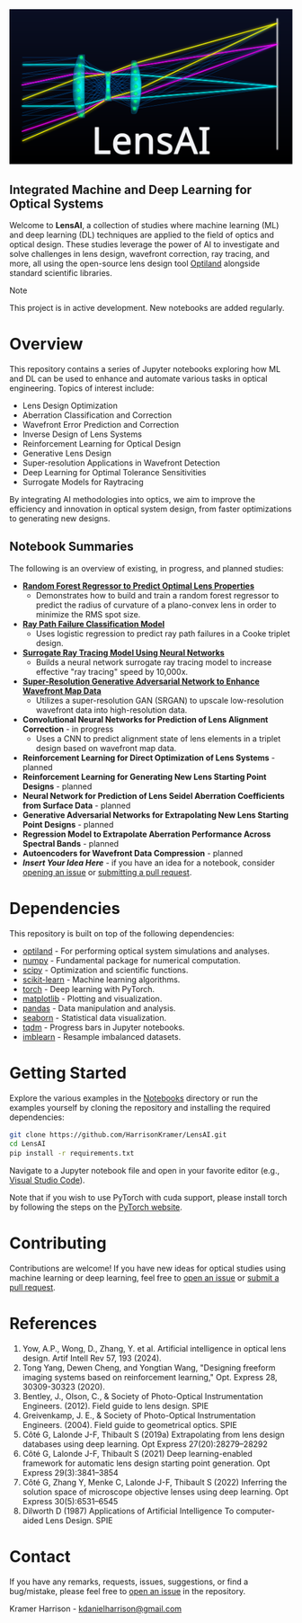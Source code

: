 <div align="center">
  <a href="https://github.com/HarrisonKramer/LensAI">
    <img src="images/lensai.svg" alt="Optiland">
  </a>
</div>

## Integrated Machine and Deep Learning for Optical Systems

Welcome to **LensAI**, a collection of studies where machine learning (ML) and deep learning (DL) techniques are applied to the field of optics and optical design. These studies leverage the power of AI to investigate and solve challenges in lens design, wavefront correction, ray tracing, and more, all using the open-source lens design tool [Optiland](https://github.com/HarrisonKramer/optiland) alongside standard scientific libraries.

> [!NOTE]
> This project is in active development. New notebooks are added regularly.

# Overview

This repository contains a series of Jupyter notebooks exploring how ML and DL can be used to enhance and automate various tasks in optical engineering. Topics of interest include:

- Lens Design Optimization
- Aberration Classification and Correction
- Wavefront Error Prediction and Correction
- Inverse Design of Lens Systems
- Reinforcement Learning for Optical Design
- Generative Lens Design
- Super-resolution Applications in Wavefront Detection
- Deep Learning for Optimal Tolerance Sensitivities
- Surrogate Models for Raytracing

By integrating AI methodologies into optics, we aim to improve the efficiency and innovation in optical system design, from faster optimizations to generating new designs.

## Notebook Summaries

The following is an overview of existing, in progress, and planned studies:

- [**Random Forest Regressor to Predict Optimal Lens Properties**](https://github.com/HarrisonKramer/LensAI/blob/main/notebooks/Example_1/Singlet_RF_Model_RMS_Spot_Size.ipynb)
  - Demonstrates how to build and train a random forest regressor to predict the radius of curvature of a plano-convex lens in order to minimize the RMS spot size.
- [**Ray Path Failure Classification Model**](https://github.com/HarrisonKramer/LensAI/blob/main/notebooks/Example_2/Ray_Path_Failure_Classification_Model.ipynb)
  - Uses logistic regression to predict ray path failures in a Cooke triplet design.
- [**Surrogate Ray Tracing Model Using Neural Networks**](https://github.com/HarrisonKramer/LensAI/blob/main/notebooks/Example_3/Double_Gauss_Surrogate_Model.ipynb)
  - Builds a neural network surrogate ray tracing model to increase effective "ray tracing" speed by 10,000x.
- [**Super-Resolution Generative Adversarial Network to Enhance Wavefront Map Data**](https://github.com/HarrisonKramer/LensAI/blob/main/notebooks/Example_5/SR_GAN_for_wavefront_data.ipynb)
  - Utilizes a super-resolution GAN (SRGAN) to upscale low-resolution wavefront data into high-resolution data.
- **Convolutional Neural Networks for Prediction of Lens Alignment Correction** - in progress
  - Uses a CNN to predict alignment state of lens elements in a triplet design based on wavefront map data.
- **Reinforcement Learning for Direct Optimization of Lens Systems** - planned
- **Reinforcement Learning for Generating New Lens Starting Point Designs** - planned
- **Neural Network for Prediction of Lens Seidel Aberration Coefficients from Surface Data** - planned
- **Generative Adversarial Networks for Extrapolating New Lens Starting Point Designs** - planned
- **Regression Model to Extrapolate Aberration Performance Across Spectral Bands** - planned
- **Autoencoders for Wavefront Data Compression** - planned
- **_Insert Your Idea Here_** - if you have an idea for a notebook, consider [opening an issue](https://github.com/HarrisonKramer/LensAI/issues) or [submitting a pull request](https://github.com/HarrisonKramer/LensAI/pulls).


# Dependencies

This repository is built on top of the following dependencies:

- [optiland](https://github.com/HarrisonKramer/optiland) - For performing optical system simulations and analyses.
- [numpy](https://numpy.org/) - Fundamental package for numerical computation.
- [scipy](https://scipy.org/) - Optimization and scientific functions.
- [scikit-learn](https://scikit-learn.org/stable/index.html) - Machine learning algorithms.
- [torch](https://pytorch.org/) - Deep learning with PyTorch.
- [matplotlib](https://matplotlib.org/) - Plotting and visualization.
- [pandas](https://pandas.pydata.org/) - Data manipulation and analysis.
- [seaborn](https://seaborn.pydata.org/) - Statistical data visualization.
- [tqdm](https://tqdm.github.io/) - Progress bars in Jupyter notebooks.
- [imblearn](https://imbalanced-learn.org/stable/) - Resample imbalanced datasets.

# Getting Started

Explore the various examples in the [Notebooks](https://github.com/HarrisonKramer/LensAI/tree/main/notebooks) directory or run the examples yourself by cloning the repository and installing the required dependencies:

```sh
git clone https://github.com/HarrisonKramer/LensAI.git
cd LensAI
pip install -r requirements.txt
```

Navigate to a Jupyter notebook file and open in your favorite editor (e.g., [Visual Studio Code](https://code.visualstudio.com/)).

Note that if you wish to use PyTorch with cuda support, please install torch by following the steps on the [PyTorch website](https://pytorch.org/get-started/locally/).

# Contributing

Contributions are welcome! If you have new ideas for optical studies using machine learning or deep learning, feel free to [open an issue](https://github.com/HarrisonKramer/LensAI/issues) or [submit a pull request](https://github.com/HarrisonKramer/LensAI/pulls).

# References
1. Yow, A.P., Wong, D., Zhang, Y. et al. Artificial intelligence in optical lens design. Artif Intell Rev 57, 193 (2024).
2. Tong Yang, Dewen Cheng, and Yongtian Wang, "Designing freeform imaging systems based on reinforcement learning," Opt. Express 28, 30309-30323 (2020).
3. Bentley, J., Olson, C., & Society of Photo-Optical Instrumentation Engineers. (2012). Field guide to lens design. SPIE
4. Greivenkamp, J. E., & Society of Photo-Optical Instrumentation Engineers. (2004). Field guide to geometrical optics. SPIE
5. Côté G, Lalonde J-F, Thibault S (2019a) Extrapolating from lens design databases using deep learning. Opt Express 27(20):28279–28292
6. Côté G, Lalonde J-F, Thibault S (2021) Deep learning-enabled framework for automatic lens design starting point generation. Opt Express 29(3):3841–3854
7. Côté G, Zhang Y, Menke C, Lalonde J-F, Thibault S (2022) Inferring the solution space of microscope objective lenses using deep learning. Opt Express 30(5):6531–6545
8. Dilworth D (1987) Applications of Artificial Intelligence To computer-aided Lens Design. SPIE

# Contact

If you have any remarks, requests, issues, suggestions, or find a bug/mistake, please feel free to [open an issue](https://github.com/HarrisonKramer/LensAI/issues) in the repository.

Kramer Harrison - kdanielharrison@gmail.com
